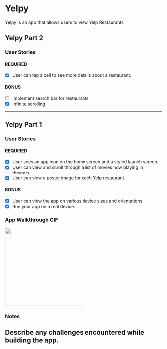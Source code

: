 # Yelpy

Yelpy is an app that allows users to view Yelp Restaurants

## Yelpy Part 2

### User Stories

#### REQUIRED
- [x] User can tap a cell to see more details about a restaurant.

#### BONUS
- [ ] Implement search bar for restaurants
- [x] Infinite scrolling

---

## Yelpy Part 1

### User Stories

#### REQUIRED
- [x] User sees an app icon on the home screen and a styled launch screen.
- [x] User can view and scroll through a list of movies now playing in theaters.
- [x] User can view a poster image for each Yelp restaurant.

#### BONUS
- [x] User can view the app on various device sizes and orientations.
- [x] Run your app on a real device.

### App Walkthrough GIF

<img src="http://g.recordit.co/T6nL78YwFg.gif" width=250><br>

### Notes
Describe any challenges encountered while building the app.
---

